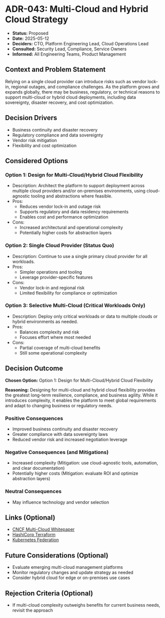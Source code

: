 # ADR-043: Multi-Cloud and Hybrid Cloud Strategy

- **Status:** Proposed
- **Date:** 2025-05-12
- **Deciders:** CTO, Platform Engineering Lead, Cloud Operations Lead
- **Consulted:** Security Lead, Compliance, Service Owners
- **Informed:** All Engineering Teams, Product Management

## Context and Problem Statement

Relying on a single cloud provider can introduce risks such as vendor lock-in, regional outages, and compliance challenges. As the platform grows and expands globally, there may be business, regulatory, or technical reasons to support multi-cloud or hybrid cloud deployments, including data sovereignty, disaster recovery, and cost optimization.

## Decision Drivers

- Business continuity and disaster recovery
- Regulatory compliance and data sovereignty
- Vendor risk mitigation
- Flexibility and cost optimization

## Considered Options

### Option 1: Design for Multi-Cloud/Hybrid Cloud Flexibility

- Description: Architect the platform to support deployment across multiple cloud providers and/or on-premises environments, using cloud-agnostic tooling and abstractions where feasible.
- Pros:
  - Reduces vendor lock-in and outage risk
  - Supports regulatory and data residency requirements
  - Enables cost and performance optimization
- Cons:
  - Increased architectural and operational complexity
  - Potentially higher costs for abstraction layers

### Option 2: Single Cloud Provider (Status Quo)

- Description: Continue to use a single primary cloud provider for all workloads.
- Pros:
  - Simpler operations and tooling
  - Leverage provider-specific features
- Cons:
  - Vendor lock-in and regional risk
  - Limited flexibility for compliance or optimization

### Option 3: Selective Multi-Cloud (Critical Workloads Only)

- Description: Deploy only critical workloads or data to multiple clouds or hybrid environments as needed.
- Pros:
  - Balances complexity and risk
  - Focuses effort where most needed
- Cons:
  - Partial coverage of multi-cloud benefits
  - Still some operational complexity

## Decision Outcome

**Chosen Option:** Option 1: Design for Multi-Cloud/Hybrid Cloud Flexibility

**Reasoning:**
Designing for multi-cloud and hybrid cloud flexibility provides the greatest long-term resilience, compliance, and business agility. While it introduces complexity, it enables the platform to meet global requirements and adapt to changing business or regulatory needs.

### Positive Consequences

- Improved business continuity and disaster recovery
- Greater compliance with data sovereignty laws
- Reduced vendor risk and increased negotiation leverage

### Negative Consequences (and Mitigations)

- Increased complexity (Mitigation: use cloud-agnostic tools, automation, and clear documentation)
- Potentially higher costs (Mitigation: evaluate ROI and optimize abstraction layers)

### Neutral Consequences

- May influence technology and vendor selection

## Links (Optional)

- [CNCF Multi-Cloud Whitepaper](https://www.cncf.io/blog/2022/03/15/multi-cloud-strategies-in-the-cloud-native-landscape/)
- [HashiCorp Terraform](https://www.terraform.io/)
- [Kubernetes Federation](https://kubernetes.io/docs/concepts/cluster-administration/federation/)

## Future Considerations (Optional)

- Evaluate emerging multi-cloud management platforms
- Monitor regulatory changes and update strategy as needed
- Consider hybrid cloud for edge or on-premises use cases

## Rejection Criteria (Optional)

- If multi-cloud complexity outweighs benefits for current business needs, revisit the approach
